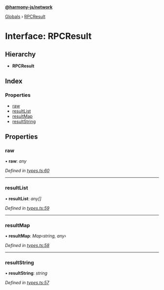 **[@harmony-js/network](../README.md)**

[Globals](../README.md) › [RPCResult](rpcresult.md)

# Interface: RPCResult

## Hierarchy

* **RPCResult**

## Index

### Properties

* [raw](rpcresult.md#raw)
* [resultList](rpcresult.md#resultlist)
* [resultMap](rpcresult.md#resultmap)
* [resultString](rpcresult.md#resultstring)

## Properties

###  raw

• **raw**: *any*

*Defined in [types.ts:60](https://github.com/FireStack-Lab/Harmony-sdk-core/blob/2ea7368/packages/harmony-network/src/types.ts#L60)*

___

###  resultList

• **resultList**: *any[]*

*Defined in [types.ts:59](https://github.com/FireStack-Lab/Harmony-sdk-core/blob/2ea7368/packages/harmony-network/src/types.ts#L59)*

___

###  resultMap

• **resultMap**: *Map‹string, any›*

*Defined in [types.ts:58](https://github.com/FireStack-Lab/Harmony-sdk-core/blob/2ea7368/packages/harmony-network/src/types.ts#L58)*

___

###  resultString

• **resultString**: *string*

*Defined in [types.ts:57](https://github.com/FireStack-Lab/Harmony-sdk-core/blob/2ea7368/packages/harmony-network/src/types.ts#L57)*